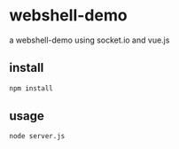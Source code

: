 # webshell-demo
a webshell-demo using socket.io and vue.js

## install
```cmd
npm install
```

## usage
```cmd
node server.js
```